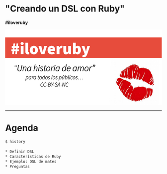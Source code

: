 
# "Creando un DSL con Ruby"
**#iloveruby**

![](../language/images/iloveruby.png)

---

# Agenda

```
$ history

* Definir DSL
* Características de Ruby
* Ejemplo: DSL de mates
* Preguntas
```
